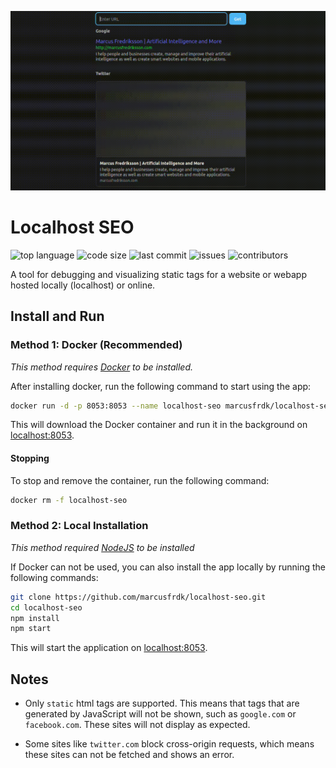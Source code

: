 ![Banner](./assets/localhost-seo.gif)

# Localhost SEO

![top language](https://img.shields.io/github/languages/top/marcusfrdk/localhost-seo)
![code size](https://img.shields.io/github/languages/code-size/marcusfrdk/localhost-seo)
![last commit](https://img.shields.io/github/last-commit/marcusfrdk/localhost-seo)
![issues](https://img.shields.io/github/issues/marcusfrdk/localhost-seo)
![contributors](https://img.shields.io/github/contributors/marcusfrdk/localhost-seo)

A tool for debugging and visualizing static tags for a website or webapp hosted locally (localhost) or online.

## Install and Run

### Method 1: Docker (Recommended)

_This method requires [Docker](https://docs.docker.com/get-docker/) to be installed._

After installing docker, run the following command to start using the app:

```bash
docker run -d -p 8053:8053 --name localhost-seo marcusfrdk/localhost-seo:0.0.5
```

This will download the Docker container and run it in the background on [localhost:8053](http://localhost:8053).

#### Stopping

To stop and remove the container, run the following command:

```bash
docker rm -f localhost-seo
```

### Method 2: Local Installation

_This method required [NodeJS](https://nodejs.org) to be installed_

If Docker can not be used, you can also install the app locally by running the following commands:

```bash
git clone https://github.com/marcusfrdk/localhost-seo.git
cd localhost-seo
npm install
npm start
```

This will start the application on [localhost:8053](http://localhost:8053).

## Notes

- Only `static` html tags are supported. This means that tags that are generated by JavaScript will not be shown, such as `google.com` or `facebook.com`. These sites will not display as expected.

- Some sites like `twitter.com` block cross-origin requests, which means these sites can not be fetched and shows an error.

